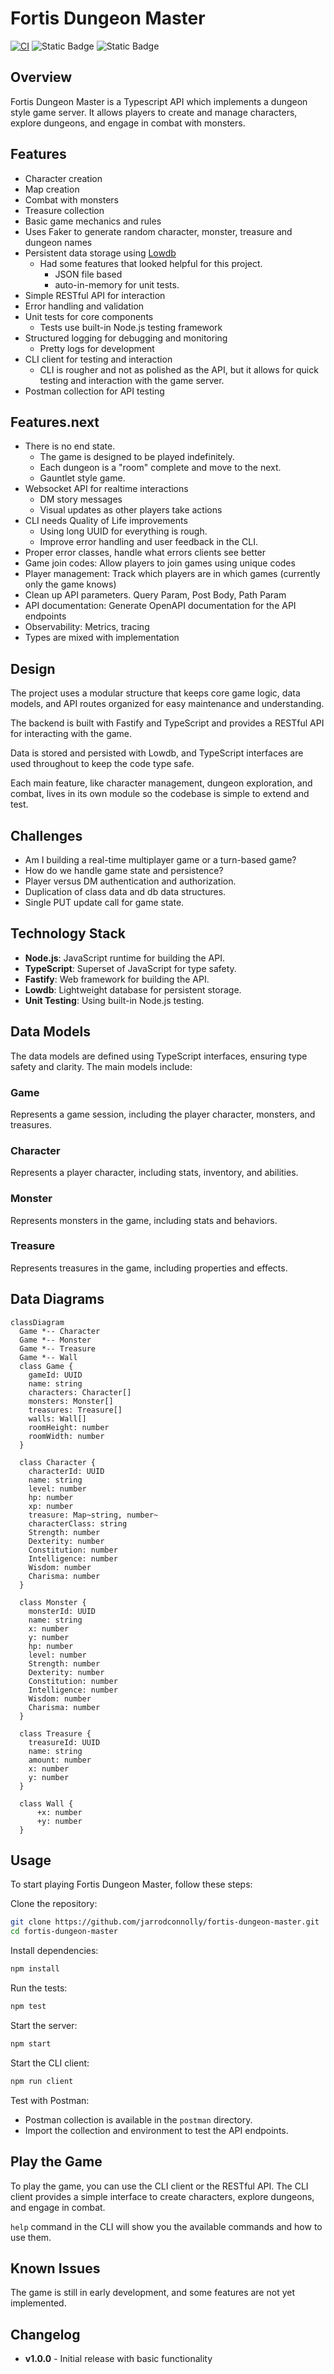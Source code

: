 # Fortis Dungeon Master

[![CI](https://github.com/jarrodconnolly/fortis-dungeon-master/actions/workflows/ci.yml/badge.svg)](https://github.com/jarrodconnolly/fortis-dungeon-master/actions/workflows/ci.yml)
![Static Badge](https://img.shields.io/badge/Typescript-white?style=flat&logo=typescript)
![Static Badge](https://img.shields.io/badge/Node.js-white?style=flat&logo=node.js)

## Overview

Fortis Dungeon Master is a Typescript API which implements a dungeon style game server. It allows players to create and manage characters, explore dungeons, and engage in combat with monsters.

## Features

- Character creation
- Map creation
- Combat with monsters
- Treasure collection
- Basic game mechanics and rules
- Uses Faker to generate random character, monster, treasure and dungeon names
- Persistent data storage using [Lowdb](https://github.com/typicode/lowdb)
  - Had some features that looked helpful for this project.
    - JSON file based
    - auto-in-memory for unit tests.
- Simple RESTful API for interaction
- Error handling and validation
- Unit tests for core components
  - Tests use built-in Node.js testing framework
- Structured logging for debugging and monitoring
  - Pretty logs for development
- CLI client for testing and interaction
  - CLI is rougher and not as polished as the API, but it allows for quick testing and interaction with the game server.
- Postman collection for API testing

## Features.next

- There is no end state.
  - The game is designed to be played indefinitely.
  - Each dungeon is a "room" complete and move to the next.
  - Gauntlet style game.
- Websocket API for realtime interactions
  - DM story messages
  - Visual updates as other players take actions
- CLI needs Quality of Life improvements
  - Using long UUID for everything is rough.
  - Improve error handling and user feedback in the CLI.
- Proper error classes, handle what errors clients see better
- Game join codes: Allow players to join games using unique codes
- Player management: Track which players are in which games (currently only the game knows)
- Clean up API parameters. Query Param, Post Body, Path Param
- API documentation: Generate OpenAPI documentation for the API endpoints
- Observability: Metrics, tracing
- Types are mixed with implementation

## Design

The project uses a modular structure that keeps core game logic, data models, and API routes organized for easy maintenance and understanding.

The backend is built with Fastify and TypeScript and provides a RESTful API for interacting with the game.

Data is stored and persisted with Lowdb, and TypeScript interfaces are used throughout to keep the code type safe.

Each main feature, like character management, dungeon exploration, and combat, lives in its own module so the codebase is simple to extend and test.

## Challenges

- Am I building a real-time multiplayer game or a turn-based game?
- How do we handle game state and persistence?
- Player versus DM authentication and authorization.
- Duplication of class data and db data structures.
- Single PUT update call for game state.

## Technology Stack

- **Node.js**: JavaScript runtime for building the API.
- **TypeScript**: Superset of JavaScript for type safety.
- **Fastify**: Web framework for building the API.
- **Lowdb**: Lightweight database for persistent storage.
- **Unit Testing**: Using built-in Node.js testing.

## Data Models

The data models are defined using TypeScript interfaces, ensuring type safety and clarity. The main models include:

### Game

Represents a game session, including the player character, monsters, and treasures.

### Character

Represents a player character, including stats, inventory, and abilities.

### Monster

Represents monsters in the game, including stats and behaviors.

### Treasure

Represents treasures in the game, including properties and effects.

## Data Diagrams

```mermaid
classDiagram
  Game *-- Character
  Game *-- Monster
  Game *-- Treasure
  Game *-- Wall
  class Game {
    gameId: UUID
    name: string
    characters: Character[]
    monsters: Monster[]
    treasures: Treasure[]
    walls: Wall[]
    roomHeight: number
    roomWidth: number
  }

  class Character {
    characterId: UUID
    name: string
    level: number
    hp: number
    xp: number
    treasure: Map~string, number~
    characterClass: string
    Strength: number
    Dexterity: number
    Constitution: number
    Intelligence: number
    Wisdom: number
    Charisma: number
  }

  class Monster {
    monsterId: UUID
    name: string
    x: number
    y: number
    hp: number
    level: number
    Strength: number
    Dexterity: number
    Constitution: number
    Intelligence: number
    Wisdom: number
    Charisma: number
  }

  class Treasure {
    treasureId: UUID
    name: string
    amount: number
    x: number
    y: number
  }

  class Wall {
      +x: number
      +y: number
  }
```

## Usage

To start playing Fortis Dungeon Master, follow these steps:

Clone the repository:

```bash
git clone https://github.com/jarrodconnolly/fortis-dungeon-master.git
cd fortis-dungeon-master
```

Install dependencies:

```bash
npm install
```

Run the tests:

```bash
npm test
```

Start the server:

```bash
npm start
```

Start the CLI client:

```bash
npm run client
```

Test with Postman:

- Postman collection is available in the `postman` directory.
- Import the collection and environment to test the API endpoints.

## Play the Game

To play the game, you can use the CLI client or the RESTful API. The CLI client provides a simple interface to create characters, explore dungeons, and engage in combat.

`help` command in the CLI will show you the available commands and how to use them.

## Known Issues

The game is still in early development, and some features are not yet implemented.

## Changelog

- **v1.0.0** - Initial release with basic functionality
